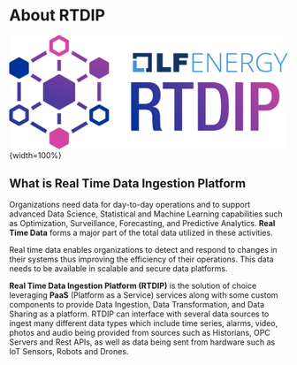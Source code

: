 # About RTDIP

![timeseries](images/rtdip-horizontal-color.png){width=100%}

## What is Real Time Data Ingestion Platform

Organizations need data for day-to-day operations and to support advanced Data Science, Statistical and Machine Learning capabilities such as Optimization, Surveillance, Forecasting, and Predictive Analytics. **Real Time Data** forms a major part of the total data utilized in these activities.

Real time data enables organizations to detect and respond to changes in their systems thus improving the efficiency of their operations. This data needs to be available in scalable and secure data platforms. 

**Real Time Data Ingestion Platform (RTDIP)** is the solution of choice leveraging **PaaS** (Platform as a Service) services along with some custom components to provide Data Ingestion, Data Transformation, and Data Sharing as a platform. RTDIP can interface with several data sources to ingest many different data types which include time series, alarms, video, photos and audio being provided from sources such as Historians, OPC Servers and Rest APIs, as well as data being sent from hardware such as IoT Sensors, Robots and Drones.
